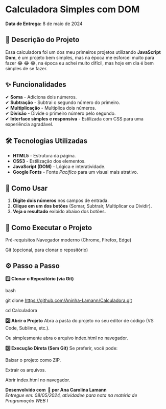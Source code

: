 # **Calculadora Simples com DOM**  

**Data de Entrega:** 8 de maio de 2024  

## **&#x1F4CC; Descrição do Projeto**  
Essa calculadora foi um dos meu primeiros projetos utilizando **JavaScript Dom**, é um projeto bem simples, mas na época me esforcei muito para fazer &#x1F602; &#x1F602; &#x1F602;, na época eu achei muito difícil, mas hoje em dia é bem simples de se fazer.

## **&#x2728; Funcionalidades**  
✔ **Soma** - Adiciona dois números.  
✔ **Subtração** - Subtrai o segundo número do primeiro.  
✔ **Multiplicação** - Multiplica dois números.  
✔ **Divisão** - Divide o primeiro número pelo segundo.  
✔ **Interface simples e responsiva** - Estilizada com CSS para uma experiência agradável.  

## **&#x1F6E0; Tecnologias Utilizadas**  
- **HTML5** - Estrutura da página.  
- **CSS3** - Estilização dos elementos.  
- **JavaScript (DOM)** - Lógica e interatividade.  
- **Google Fonts** - Fonte *Pacifico* para um visual mais atrativo.  

## **&#x1F680; Como Usar**  
1. **Digite dois números** nos campos de entrada.  
2. **Clique em um dos botões** (Somar, Subtrair, Multiplicar ou Dividir).  
3. **Veja o resultado** exibido abaixo dos botões.

## **🚀 Como Executar o Projeto**
Pré-requisitos
Navegador moderno (Chrome, Firefox, Edge)

Git (opcional, para clonar o repositório)

## **⚙️ Passo a Passo**

**1️⃣ Clonar o Repositório (via Git)**

bash

git clone https://github.com/Aninha-Lamann/Calculadora.git

cd Calculadora

**2️⃣ Abrir o Projeto**
Abra a pasta do projeto no seu editor de código (VS Code, Sublime, etc.).

Ou simplesmente abra o arquivo index.html no navegador.

**3️⃣ Execução Direta (Sem Git)**
Se preferir, você pode:

Baixar o projeto como ZIP.

Extrair os arquivos.

Abrir index.html no navegador.

**Desenvolvido com &#xFE0F; &#x1F49C; por Ana Carolina Lamann**  
*Entregue em: 08/05/2024, atividadee para nota na matéria de Programação WEB I*  
